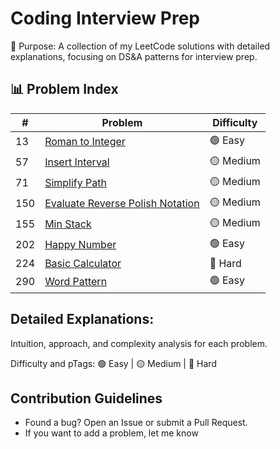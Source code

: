 # Coding Interview Prep
📌 Purpose: A collection of my LeetCode solutions with detailed explanations, focusing on DS&A patterns for interview prep.

## 📊 Problem Index  
| #   | Problem | Difficulty |
|-----|---------|------------|
| 13  | [Roman to Integer](https://leetcode.com/problems/roman-to-integer) | 🟢 Easy |
| 57  | [Insert Interval](https://leetcode.com/problems/simplify-path) | 🟡 Medium |
| 71  | [Simplify Path](https://leetcode.com/problems/insert-interval) | 🟡 Medium |
| 150  | [Evaluate Reverse Polish Notation](https://leetcode.com/problems/evaluate-reverse-polish-notation) | 🟡 Medium |
| 155  | [Min Stack](https://leetcode.com/problems/min-stack) | 🟡 Medium |
| 202  | [Happy Number](https://leetcode.com/problems/happy-number) | 🟢 Easy |
| 224  | [Basic Calculator](https://leetcode.com/problems/basic-calculator) | 🔴 Hard |
| 290 | [Word Pattern](https://leetcode.com/problems/word-pattern) | 🟢 Easy |

## Detailed Explanations:

Intuition, approach, and complexity analysis for each problem.

Difficulty and pTags: 🟢 Easy | 🟡 Medium | 🔴 Hard

## Contribution Guidelines
- Found a bug? Open an Issue or submit a Pull Request.
- If you want to add a problem, let me know